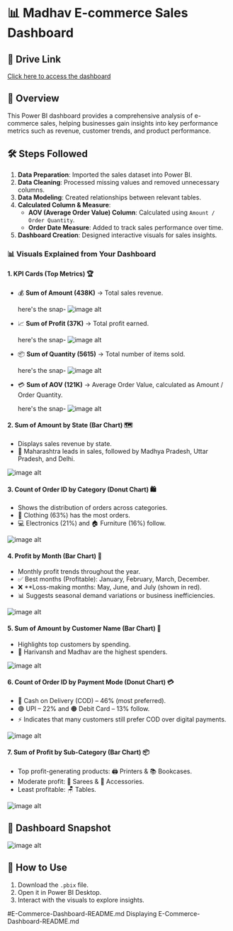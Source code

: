 


# 📊 Madhav E-commerce Sales Dashboard  

## 📂 Drive Link  
[Click here to access the dashboard](https://1drv.ms/u/c/6073c47068aa175c/EVw9reFtydhDhbFqv5yNVQIBuG2t2j9VTJLqnLWmxvZ3Vg?e=8B8xZR)  

## 📌 Overview  
This Power BI dashboard provides a comprehensive analysis of e-commerce sales, helping businesses gain insights into key performance metrics such as revenue, customer trends, and product performance.  

## 🛠️ Steps Followed  
1. **Data Preparation**: Imported the sales dataset into Power BI.  
2. **Data Cleaning**: Processed missing values and removed unnecessary columns.  
3. **Data Modeling**: Created relationships between relevant tables.  
4. **Calculated Column & Measure**:  
   - **AOV (Average Order Value) Column**: Calculated using `Amount / Order Quantity`.  
   - **Order Date Measure**: Added to track sales performance over time.  
5. **Dashboard Creation**: Designed interactive visuals for sales insights.  



### 📊 **Visuals Explained from Your Dashboard**  

#### **1. KPI Cards (Top Metrics) 🏆**  
- 💰 **Sum of Amount (438K)** → Total sales revenue.  

  here's the snap-
  ![image alt](https://github.com/SakshiN02/Power-BI-Projects/blob/143394d6124f20c26667273446b8dd47727cf322/Screenshot%202025-03-28%20195702.png)

- 📈 **Sum of Profit (37K)** → Total profit earned. 

  here's the snap- 
  ![image alt](https://github.com/SakshiN02/Power-BI-Projects/blob/d1fb9925c09a712ff2814d8c1ec48439db059710/Screenshot%202025-03-28%20195711.png)

- 📦 **Sum of Quantity (5615)** → Total number of items sold.

  here's the snap-
  ![image alt](https://github.com/SakshiN02/Power-BI-Projects/blob/143394d6124f20c26667273446b8dd47727cf322/Screenshot%202025-03-28%20195721.png)

- 💳 **Sum of AOV (121K)** → Average Order Value, calculated as    Amount / Order Quantity.  

  here's the snap-
  ![image alt](https://github.com/SakshiN02/Power-BI-Projects/blob/143394d6124f20c26667273446b8dd47727cf322/Screenshot%202025-03-28%20195731.png)

#### **2. Sum of Amount by State (Bar Chart) 🗺️**  
- Displays sales revenue by state.  
- 🔹 Maharashtra leads in sales, followed by Madhya Pradesh, Uttar Pradesh, and Delhi.  

![image alt](https://github.com/SakshiN02/Power-BI-Projects/blob/143394d6124f20c26667273446b8dd47727cf322/Screenshot%202025-03-28%20195744.png)

#### **3. Count of Order ID by Category (Donut Chart) 🛍️**  
- Shows the distribution of orders across categories.  
- 👗 Clothing (63%) has the most orders.  
- 💻 Electronics (21%) and 🏠 Furniture (16%) follow.

![image alt](https://github.com/SakshiN02/Power-BI-Projects/blob/143394d6124f20c26667273446b8dd47727cf322/Screenshot%202025-03-28%20195755.png)

#### **4. Profit by Month (Bar Chart) 📆**  
- Monthly profit trends throughout the year.  
- ✅ Best months (Profitable): January, February, March, December.  
- ❌ **Loss-making months: May, June, and July (shown in red).  
- 📊 Suggests seasonal demand variations or business inefficiencies.  

![image alt](https://github.com/SakshiN02/Power-BI-Projects/blob/143394d6124f20c26667273446b8dd47727cf322/Screenshot%202025-03-28%20195834.png)

#### **5. Sum of Amount by Customer Name (Bar Chart) 👤**  
- Highlights top customers by spending.  
- 🏅 Harivansh and Madhav are the highest spenders.  

![image alt](https://github.com/SakshiN02/Power-BI-Projects/blob/143394d6124f20c26667273446b8dd47727cf322/Screenshot%202025-03-28%20195805.png)

#### **6. Count of Order ID by Payment Mode (Donut Chart) 💳**  
- 🔵 Cash on Delivery (COD) – 46% (most preferred).  
- 🟣 UPI – 22% and 🟠 Debit Card – 13% follow.  
- ⚡ Indicates that many customers still prefer COD over digital payments.  

![image alt](https://github.com/SakshiN02/Power-BI-Projects/blob/143394d6124f20c26667273446b8dd47727cf322/Screenshot%202025-03-28%20195816.png)

#### **7. Sum of Profit by Sub-Category (Bar Chart) 📦**  
- Top profit-generating products: 🖨️ Printers & 📚 Bookcases.  
- Moderate profit: 👗 Sarees & 🎀 Accessories.  
- Least profitable: 🪑 Tables.  

![image alt](https://github.com/SakshiN02/Power-BI-Projects/blob/143394d6124f20c26667273446b8dd47727cf322/Screenshot%202025-03-28%20195846.png)

## 📸 Dashboard Snapshot
 ![image alt](https://github.com/SakshiN02/Power-BI-Projects/blob/d1fb9925c09a712ff2814d8c1ec48439db059710/Screenshot%202025-03-28%20195316.png)

## 🚀 How to Use  
1. Download the `.pbix` file.  
2. Open it in Power BI Desktop.  
3. Interact with the visuals to explore insights.  

#E-Commerce-Dashboard-README.md 
Displaying E-Commerce-Dashboard-README.md 


